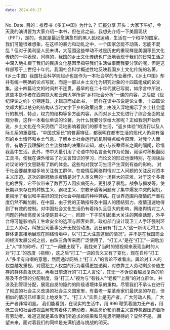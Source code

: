 ```yaml
---
date: 2024-09-17
---
```


No.
Date.
目的：推荐书《多工中国》为什么？
汇报分享
开头：大家下午好，今天我的演讲要为大家介绍一本书，但在此之前，我想先介绍一下美国现状（PPT），是的，也就是最近愈演愈烈的黑人民权运动，生活在一个和平的国家，我们可能很难想象，在这样的暴力和动乱之中，一个国家怎能不动荡，怎能不混乱？但对于美利坚人民未讲，大范围这些举动不过是历史的重现样是美国移民文化传统的一种表现，同样的，我国的乡土文化传统也广泛地表现于我们的日常生活之中深入地扎根于我们的民族文化基因里指导我们生活做事而我要分享的呢，但是这样部写于上世纪十年代，我国社会科学概述性地反映我国乡土文化传统的名著，《乡土中国》我国社会科学则起步也是作为一本社会学的专业著作，《乡土中国》却并有统一明确的论点写就，而是一部以乡土文化为研究对象的十四篇组成的论文集。这十四篇论文的时间并不连贯，最早的在二十年代就已写就，如序言中所说，这些本是作者在西南联大和云南大学所讲“乡村社会分析”一课的内容，之后应《世纪评论之约》分期连载，才辑录而成此书，一同样在读中虽说是论文集，十四篇论文却大抵以总分的结构从当时文字下乡的政策出发；由浅入深地揭示了乡土社会运行的机制，特点，权力的结构等多方面内容，从而对乡土文化进行了综合全面的呈观分析，这样一本看似单调的论著，为什么我要分享给大家呢？正如我刚开始所说，乡土文化在今天仍然广泛地影响着我们的都市生活，“返乡体验”的流行以及人际关系的重要性，“中国式家长”的普遍特征，都表明在都市生活的现代人仍具有强烈的乡土情怀和乡土气息，了解乡土社会运行的机制特点如今原理，对我个人而言，有助于我理解社会主流群体的决策和认知，减小与长辈师长之间的隔阂，珍惜我高中生活。此外，书中大量引用了论语中的名言全句作为论据，阅读时积极翻阅工具书，使我在课外增进了对文言知识的学习，而论文的形式也很特别，在阅读后对议论的行文思路有了新的体会。这些均对我学习生活产生深刻有益的影响。
对于社会要越来越多地关注劳工群体，在疫情后网络舆情对工人问题的关注反对资本主义压迫。这次的新冠肺炎疫情是对于人类文明的一场巨大的灾难，对于这个多极化的世界，它不仅带来了数百万人因疾病死去，更引发了暴乱，战争与揭发等，使长期以来存在的种族主义、霸权主义、宗教矛盾等问题有了集中爆发冲突的契机，更揭示了看似和平美好的现代社会中隐藏的种种弊病。在世界范围内疫情的严重程度仍然不断加剧，在中国，由于党的正确指导及中国人的团结努力，疫情迅速地得到了有效的控制。对中国社会文化生活仍有着持久且巨大的影响，网络舆情对工人问题的持续高度关注便是其中之一。回顾一下子前引起重大关注的网络话题，外平台将可能影响员工生命安全的选项与顾客处置，政府部门设计现卫工人手环强制环卫工人劳动，科技公司董事公开无视劳动法。到日前有“打工人”这一新词汇将工人群体更直接地展现在网络情境中，以“打工大注意这里的情况”。并不是在我国商业的经济发展公祝之初，由珠三角传来而广泛使用了，“打工人”是在“打工”一词后加上“人”字的称呼。打“工”一词便出现下，我找来了当时的短视频来表现当时的人对“打工”的态度（视频），这之后“打工”一词的含义又有了变化，现在自称“打工人”多半有自嘲的意思，然而通过网络上“打工人”的言论不难看出，舆论对工人的权益越发重视，对侵犯工人权益的行为看得更加透彻，对依靠工人劳动剩余价值生存的群体愈发厌恶。再看日前流行的“打工人言论”，其无一不诉说着越发复杂的阶层及不合理的分配制度，将“打工人”视为与“有钱人”“老板”“上层”的对立群体，并涉及到管理分配，展现自发的隐约的阶级语境体系的重构。尽管我们不承认在进行了彻底的社会主义改进的社会主义国家里，有着老一辈革命家们最厌恶的存在，但相似的情况已经事实上地发生了。“打工人”实质上是无产者，广大劳动人民，广大无产者非常明显。
我们能看到，在现实的生活中，用 996 鞭策着脑力无产者，用低工资和社会歧视曲解教育着体力劳动者，用高房价和消费主义宣传机器压迫着所有劳动者。难道这就是革命家们所追求的结果和马克思所期待的？显然不是。
展望未来，面对着我们的同样是充满机遇与挑战的明天。
